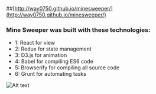 ##[http://way0750.github.io/minesweeper/](http://way0750.github.io/minesweeper/)
### Mine Sweeper was built with these technologies:
- 1: React for view
- 2: Redux for state management
- 3: D3.js for animation
- 4: Babel for compiling ES6 code
- 5: Browserify for compiling all source code
- 6: Grunt for automating tasks

![Alt text](https://cldup.com/vRfzucxr2H.jpg "Mine Sweeper Screen Shot")

